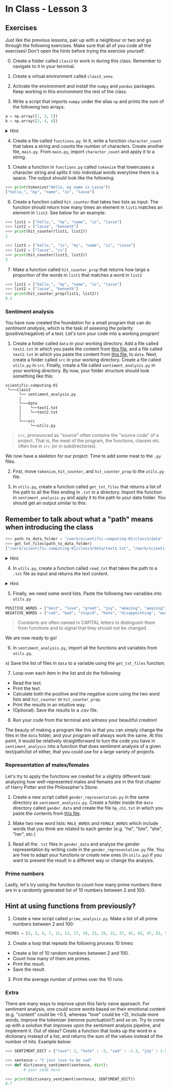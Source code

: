 # In Class - Lesson 3

## Exercises

Just like the previous lessons, pair up with a neighbour or two and go through the following exercises. Make sure that all of you code all the exercises! Don't open the hints before trying the exercise yourself. 

0) Create a folder called `class3` to work in during this class. Remember to navigate to it in your terminal.

1) Create a virtual environment called `class3_venv`.

2) Activate the environment and install the `numpy` and `pandas` packages. Keep working in this environment the rest of the class. 

3) Write a script that imports `numpy` under the alias `np` and prints the sum of the following two arrays:

```py
a = np.array([1, 3, 5])
b = np.array([2, 4, 6])
```

<details>
  <summary>Hint</summary>
  
  Look into the [`numpy.sum`](https://numpy.org/doc/stable/reference/generated/numpy.sum.html) function.
</details>


4) Create a file called `functions.py`. In it, write a function `character_count` that takes a string and counts the number of characters. Create another file, `main.py`. From `main.py`, import `character_count` and apply it to a string.

5) Create a function in `functions.py` called `tokenize` that lowercases a character string and splits it into individual words everytime there is a space. The output should look like the following:

```py
>>> print(tokenize("Hello, my name is Lasse"))
["hello,", "my", "name", "is", "lasse"]
```

6) Create a function called `hit_counter` that takes two lists as input. The function should return how many times an element in `list1` matches an element in `list2`. See below for an example: 

```py
>>> list1 = ["hello,", "my", "name", "is", "lasse"]
>>> list2 = ["lasse", "kenneth"]
>>> print(hit_counter(list1, list2))
1

>>> list3 = ["hello,", "is", "my", "name", "is", "lasse"]
>>> list2 = ["lasse", "is"]
>>> print(hit_counter(list3, list2))
3
```

7) Make a function called `hit_counter_prop` that returns how large a proportion of the words in `list1` that matches a word in `list2`

```py
>>> list1 = ["hello,", "my", "name", "is", "lasse"]
>>> list2 = ["lasse", "kenneth"]
>>> print(hit_counter_prop(list1, list2))
0.2
```


### Sentiment analysis
You have now created the foundation for a small program that can do _sentiment analysis_, which is the task of assesing the polarity (positive/negative) of a text. Let's turn your code into a working program!


1) Create a folder called `data` in your working directory. Add a file called `text1.txt` in which you paste the content from [this file](g), and a file called `text2.txt` in which you paste the content from [this file.]() to `data`. Next, create a folder called `src` in your working directory. Create a file called `utils.py` in `src`. Finally, create a file called `sentiment_analysis.py` in your working directory. By now, your folder structure should look something like this: 

```
scientific-computing-01
 └───class3
      └── sentiment_analysis.py
      │
      └───data
      │    └──text1.txt
      │    └──text2.txt
      │ 
      └───src
           └──utils.py      
```

> `src`, pronounced as "source" often contains the "source code" of a project. That is, the meat of the program, the functions, classes etc. often live in `src` (or in subdirectories).

We now have a skeleton for our project. Time to add some meat to the `.py` files. 

2) First, move `tokenize`, `hit_counter`, and `hit_counter_prop` to the `utils.py` file. 

3) In `utils.py`, create a function called `get_txt_files` that returns a list of the path to all the files ending in `.txt` in a directory. Import the function in `sentiment_analysis.py` and apply it to the path to your data folder. You should get an output similar to this:

## Remember to talk about what a "path" means when introducing the class

```py
>>> path_to_data_folder = "/work/scientific-computing-01/class3/data"
>>> get_txt_files(path_to_data_folder)
["/work/scientific-computing-01/class3/data/text1.txt", "/work/scientific-computing-01/class3/data/text2.txt"]
```

<details>
  <summary>Hint</summary>
  
   - If you have problems importing, remember to create a `__init__.py` file in `data`. 
   - Check out the [glob.glob](https://www.geeksforgeeks.org/how-to-use-glob-function-to-find-files-recursively-in-python/) method and use the `*.txt` ending.  
</details>

4) In `utils.py`, create a function called `read_txt` that takes the path to a `.txt` file as input and returns the text content.

<details>
  <summary>Hint</summary>
  
   Use the `with open()` syntax:
   ```py
   with open('example.txt') as f:
       contents = f.read()
   ``` 
</details>

5) Finally, we need some word lists. Paste the following two variables into `utils.py`

```py
POSITIVE_WORDS = ["best", "love", "great", "joy", "amazing", "amazing"]
NEGATIVE_WORDS = ["sad", "bad", "stupid", "hate", "disappointing", "worst"]
```

> Constants are often named in CAPITAL letters to distinguish them from functions and to signal that they should not be changed.


We are now ready to go!

6) In `sentiment_analysis.py`, import all the functions and variables from `utils.py`.

x) Save the list of files in `data` to a variable using the `get_txt_files` function.

7) Loop over each item in the list and do the following:
  - Read the text.
  - Print the text.
  - Calculate both the positive and the negative score using the two word lists and `hit_counter` or `hit_counter_prop`.
  - Print the results in an intuitive way.
  - (Optional): Save the results to a .csv file.

8) Run your code from the terminal and witness your beautiful creation!

The beauty of making a program like this is that you can simply change the files in the `data` folder, and your program will always work the same. At this point, it would be relatively straightforward to turn the code you have in `sentiment_analysis` into a function that does sentiment analysis of a given text/path/list of either, that you could use for a large variety of projects. 


### Representation af males/females
Let's try to apply the functions we created for a slightly different task: analysing how well-represented males and females are in the first chapter of Harry Potter and the Philosopher's Stone.

1) Create a new script called `gender_representation.py` in the same directory as `sentiment_analysis.py`. Create a folder inside the `data` directory called `gender_data` and create the file `hp_ch1.txt` in which you paste the contents from [this file](). 

2) Make two new word lists: `MALE_WORDS` and `FEMALE_WORDS` which include words that you think are related to each gender (e.g. "he", "him", "she", "her", etc.)

3) Read all the `.txt` files in `gender_data` and analyse the gender representation by writing code in the `gender_representation.py` file. You are free to adapt your functions or create new ones (in `utils.py`) if you want to present the result in a different way or change the analysis. 


### Prime numbers 
Lastly, let's try using the function to count how many prime numbers there are in a randomly generated list of 10 numbers between 2 and 100. 

## Hint at using functions from previously?

1) Create a new script called `prime_analysis.py`. Make a list of all prime numbers between 2 and 100:

```py
PRIMES = [2, 3, 5, 7, 11, 13, 17, 19, 23, 29, 31, 37, 41, 43, 47, 53, 59, 61, 67, 71, 73, 79, 83, 89, 97]
```

2) Create a loop that repeats the following process 10 times:
  - Create a list of 10 random numbers between 2 and 100.
  - Count how many of them are primes.
  - Print the result.
  - Save the result.
3) Print the average number of primes over the 10 runs.  


### Extra
There are many ways to improve upon this fairly naive approach. For sentiment analysis, one could score words based on their emotional content (e.g. "content" could be +0.5, whereas "love" could be +2), include more words, improve the tokenizer (remove punctuation?) and so on. Try to come up with a solution that improves upon the sentiment analysis pipeline, and implement it. Out of ideas? Create a function that looks up the word in a dictionary instead of a list, and returns the sum of the values instead of the number of hits. Example below:

```py
>>> SENTIMENT_DICT = {"love": 2, "hate" : -2, "sad" : -1.3, "joy" : 1.5}

>>> sentence = "I just love to be sad"
>>> def dictionary_sentiment(sentence, dict):
        # your code here

>>> print(dictionary_sentiment(sentence, SENTIMENT_DICT))
0.7
```
